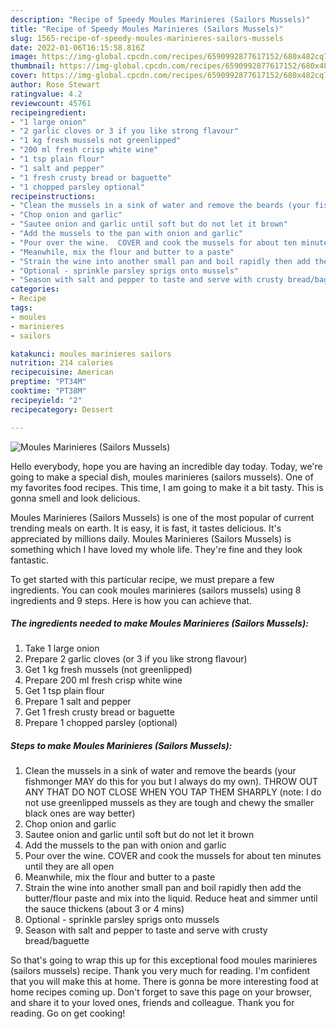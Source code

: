 ```yaml
---
description: "Recipe of Speedy Moules Marinieres (Sailors Mussels)"
title: "Recipe of Speedy Moules Marinieres (Sailors Mussels)"
slug: 1565-recipe-of-speedy-moules-marinieres-sailors-mussels
date: 2022-01-06T16:15:58.816Z
image: https://img-global.cpcdn.com/recipes/6590992877617152/680x482cq70/moules-marinieres-sailors-mussels-recipe-main-photo.jpg
thumbnail: https://img-global.cpcdn.com/recipes/6590992877617152/680x482cq70/moules-marinieres-sailors-mussels-recipe-main-photo.jpg
cover: https://img-global.cpcdn.com/recipes/6590992877617152/680x482cq70/moules-marinieres-sailors-mussels-recipe-main-photo.jpg
author: Rose Stewart
ratingvalue: 4.2
reviewcount: 45761
recipeingredient:
- "1 large onion"
- "2 garlic cloves or 3 if you like strong flavour"
- "1 kg fresh mussels not greenlipped"
- "200 ml fresh crisp white wine"
- "1 tsp plain flour"
- "1 salt and pepper"
- "1 fresh crusty bread or baguette"
- "1 chopped parsley optional"
recipeinstructions:
- "Clean the mussels in a sink of water and remove the beards (your fishmonger MAY do this for you but I always do my own).  THROW OUT ANY THAT DO NOT CLOSE WHEN YOU TAP THEM SHARPLY    (note:  I do not use greenlipped mussels as they are tough and chewy the smaller black ones are way better)"
- "Chop onion and garlic"
- "Sautee onion and garlic until soft but do not let it brown"
- "Add the mussels to the pan with onion and garlic"
- "Pour over the wine.  COVER and cook the mussels for about ten minutes until they are all open"
- "Meanwhile, mix the flour and butter to a paste"
- "Strain the wine into another small pan and boil rapidly then add the butter/flour paste and mix into the liquid.  Reduce heat and simmer until the sauce thickens (about 3 or 4 mins)"
- "Optional - sprinkle parsley sprigs onto mussels"
- "Season with salt and pepper to taste and serve with crusty bread/baguette"
categories:
- Recipe
tags:
- moules
- marinieres
- sailors

katakunci: moules marinieres sailors 
nutrition: 214 calories
recipecuisine: American
preptime: "PT34M"
cooktime: "PT38M"
recipeyield: "2"
recipecategory: Dessert

---
```



![Moules Marinieres (Sailors Mussels)](https://img-global.cpcdn.com/recipes/6590992877617152/680x482cq70/moules-marinieres-sailors-mussels-recipe-main-photo.jpg)

Hello everybody, hope you are having an incredible day today. Today, we're going to make a special dish, moules marinieres (sailors mussels). One of my favorites food recipes. This time, I am going to make it a bit tasty. This is gonna smell and look delicious.

Moules Marinieres (Sailors Mussels) is one of the most popular of current trending meals on earth. It is easy, it is fast, it tastes delicious. It's appreciated by millions daily. Moules Marinieres (Sailors Mussels) is something which I have loved my whole life. They're fine and they look fantastic.




To get started with this particular recipe, we must prepare a few ingredients. You can cook moules marinieres (sailors mussels) using 8 ingredients and 9 steps. Here is how you can achieve that.

<!--inarticleads1-->

##### The ingredients needed to make Moules Marinieres (Sailors Mussels):

1. Take 1 large onion
1. Prepare 2 garlic cloves (or 3 if you like strong flavour)
1. Get 1 kg fresh mussels (not greenlipped)
1. Prepare 200 ml fresh crisp white wine
1. Get 1 tsp plain flour
1. Prepare 1 salt and pepper
1. Get 1 fresh crusty bread or baguette
1. Prepare 1 chopped parsley (optional)




<!--inarticleads2-->

##### Steps to make Moules Marinieres (Sailors Mussels):

1. Clean the mussels in a sink of water and remove the beards (your fishmonger MAY do this for you but I always do my own).  THROW OUT ANY THAT DO NOT CLOSE WHEN YOU TAP THEM SHARPLY    (note:  I do not use greenlipped mussels as they are tough and chewy the smaller black ones are way better)
1. Chop onion and garlic
1. Sautee onion and garlic until soft but do not let it brown
1. Add the mussels to the pan with onion and garlic
1. Pour over the wine.  COVER and cook the mussels for about ten minutes until they are all open
1. Meanwhile, mix the flour and butter to a paste
1. Strain the wine into another small pan and boil rapidly then add the butter/flour paste and mix into the liquid.  Reduce heat and simmer until the sauce thickens (about 3 or 4 mins)
1. Optional - sprinkle parsley sprigs onto mussels
1. Season with salt and pepper to taste and serve with crusty bread/baguette




So that's going to wrap this up for this exceptional food moules marinieres (sailors mussels) recipe. Thank you very much for reading. I'm confident that you will make this at home. There is gonna be more interesting food at home recipes coming up. Don't forget to save this page on your browser, and share it to your loved ones, friends and colleague. Thank you for reading. Go on get cooking!
